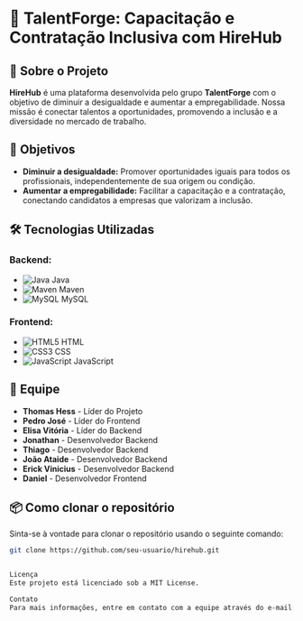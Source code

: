# 🎯 **TalentForge: Capacitação e Contratação Inclusiva com HireHub**

## 📘 Sobre o Projeto
**HireHub** é uma plataforma desenvolvida pelo grupo **TalentForge** com o objetivo de diminuir a desigualdade e aumentar a empregabilidade. Nossa missão é conectar talentos a oportunidades, promovendo a inclusão e a diversidade no mercado de trabalho.

## 🌟 Objetivos
- **Diminuir a desigualdade:** Promover oportunidades iguais para todos os profissionais, independentemente de sua origem ou condição.
- **Aumentar a empregabilidade:** Facilitar a capacitação e a contratação, conectando candidatos a empresas que valorizam a inclusão.

## 🛠️ Tecnologias Utilizadas
### Backend:
- ![Java](https://img.shields.io/badge/Java-%23ED8B00.svg?style=flat&logo=java&logoColor=white) Java
- ![Maven](https://img.shields.io/badge/Maven-C71A36.svg?style=flat&logo=apache-maven&logoColor=white) Maven
- ![MySQL](https://img.shields.io/badge/MySQL-4479A1.svg?style=flat&logo=mysql&logoColor=white) MySQL

### Frontend:
- ![HTML5](https://img.shields.io/badge/HTML5-E34F26.svg?style=flat&logo=html5&logoColor=white) HTML
- ![CSS3](https://img.shields.io/badge/CSS3-%231572B6.svg?style=flat&logo=css3&logoColor=white) CSS
- ![JavaScript](https://img.shields.io/badge/JavaScript-F7DF1E.svg?style=flat&logo=javascript&logoColor=black) JavaScript

## 👥 Equipe
- **Thomas Hess** - Líder do Projeto
- **Pedro José** - Líder do Frontend
- **Elisa Vitória** - Líder do Backend
- **Jonathan** - Desenvolvedor Backend
- **Thiago** - Desenvolvedor Backend
- **João Ataide** - Desenvolvedor Backend
- **Erick Vinicius** - Desenvolvedor Backend
- **Daniel** - Desenvolvedor Frontend

## 📦 Como clonar o repositório
Sinta-se à vontade para clonar o repositório usando o seguinte comando:

```bash
git clone https://github.com/seu-usuario/hirehub.git


Licença
Este projeto está licenciado sob a MIT License.

Contato
Para mais informações, entre em contato com a equipe através do e-mail: talentforgeblu@gmail.com
